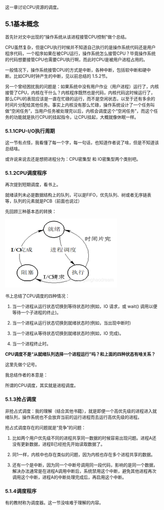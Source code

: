 这一章讨论CPU资源的调度。

## 5.1基本概念

首先针对文中出现的“操作系统从该进程接管CPU控制”做个总结。

CPU虽然复杂，但是CPU执行时候并不知道自己执行的是操作系统代码还是用户程序代码，一个程序如果在被CPU运行，操作系统怎么接管CPU？毕竟操作系统的代码想要接管CPU也需要CPU执行啊，而此时CPU是被用户进程占用的。

一般情况下，操作系统接管CPU的方式是中断，各种中断，包括软中断和硬中断。比如CPU时钟产生的中断，见以前总结的 1.5.2节。

另一个曾经困扰我的问题是：如果系统中没有用户作业（用户进程）运行了，内核接管了CPU，内核在干什么？内核程序既然也是代码，内核代码这时候运行了，那么CPU的表现应该是一直在忙碌的运行，而不是空闲状态，以至于还有多余的时间片分配给其他任务。事实上内核没有那么忙碌，操作系统设计了一个任务叫做“空闲任务”，当用户任务被处理完以后，内核会调度这个“空闲任务”，而这个任务的功能就是执行CPU的挂起指令，让CPU挂起，大概就像休眠一样。

### 5.1.1CPU-I/O执行周期

这一节有点怪，我看懂了每一个字，每一句话，也知道作者说了啥，但是不知道该总结啥。

或许说来说去还是想把进程分为：CPU密集型 和 IO密集型两个类别吧。

### 5.1.2CPU调度程序

再次提到短期调度，看书上。

就绪读列未必是数据结构上的队列，可以是FIFO，优先队列、树或者无序链表等，队列的元素就是PCB（前面也说过）

先回顾三种基本态的转换：

![](../../assets/2022-10-28-21-47-44-image.png)

书上总结了CPU调度的四种情况：

1. 当一个进程从运行状态切换到等待状态时(例如，IO 请求，或 wait() 调用以便等待一个子进程的终止)。 

2. 当一个进程从运行状态切换到就绪状态时(例如，当出现中断时)

3. 当一个进程从等待状态切换到就绪状态时(例如，IO 完成)。

4. 当一个进程终止时。

**CPU调度不是“从就绪队列选择一个进程运行”吗？和上面的四种状态有啥关系？**

 这里先做个记号。

我总结作者的本意是：

所谓的CPU调度，其实就是进程调度。

### 5.1.3抢占调度

非抢占式调度：我的理解（结合其他书籍），就是即便一个高优先级的进程进入就绪队列，操作系统也不会放弃当前的运行进程而去运行高优先级的进程。

抢占式调度存在的问题就是“竞争”的问题：

1. 比如两个用户优先级不同的进程共享同一数据的时候容易出现问题。进程A还没有更新数据，进程B已经抢先开始读取数据了。

2. 同1一样，内核中也存在类似的问题，因为内核也存在多个进程共享的数据。

3. 还有一个是中断，因为同一个中断号调用同一段代码，影响的是同一个数据，解决办法通常是在进程A调用中断后，系统禁用这个中断，避免其他进程再次调用这个中断，进程A的中断处理完成后，再启用这个中断。

### 5.1.4调度程序

有的教材称为调度器。这一节没啥难于理解的内容。


